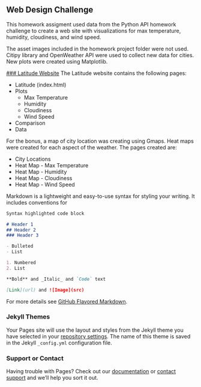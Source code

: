 ## Web Design Challenge

This homework assigment used data from the Python API homework challenge to create a web site with visualizations 
for max temperature, humidity, cloudiness, and wind speed.

The asset images included in the homework project folder were not used.  Citipy library and 
OpenWeather API were used to collect new data for cities.  New plots were created using Matplotlib.


[### Latitude Website](https://kaicee2010.github.io/web-design-challenge/WebVisualizations/index.html)
The Latitude website contains the following pages:
- Latitude (index.html)
- Plots
    - Max Temperature
    - Humidity
    - Cloudiness
    - Wind Speed
- Comparison 
- Data

For the bonus, a map of city location was creating using Gmaps.  Heat maps were created for each aspect of the weather.  The pages created are:
- City Locations
- Heat Map - Max Temperature
- Heat Map - Humidity
- Heat Map - Cloudiness
- Heat Map - Wind Speed

Markdown is a lightweight and easy-to-use syntax for styling your writing. It includes conventions for

```markdown
Syntax highlighted code block

# Header 1
## Header 2
### Header 3

- Bulleted
- List

1. Numbered
2. List

**Bold** and _Italic_ and `Code` text

[Link](url) and ![Image](src)
```

For more details see [GitHub Flavored Markdown](https://guides.github.com/features/mastering-markdown/).

### Jekyll Themes

Your Pages site will use the layout and styles from the Jekyll theme you have selected in your [repository settings](https://github.com/KaiCee2010/web-design-challenge/settings). The name of this theme is saved in the Jekyll `_config.yml` configuration file.

### Support or Contact

Having trouble with Pages? Check out our [documentation](https://docs.github.com/categories/github-pages-basics/) or [contact support](https://github.com/contact) and we’ll help you sort it out.

